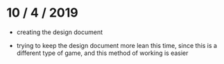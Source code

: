 # 10 / 4 / 2019

* creating the design document

* trying to keep the design document more lean this time, since this is a different type of game, and this method of working is easier


